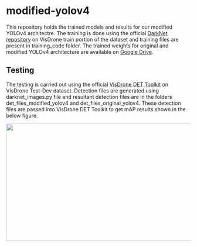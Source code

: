 # modified-yolov4
This repository holds the trained models and results for our modified YOLOv4 architectre. The training is done using the official [DarkNet repository](https://github.com/AlexeyAB/darknet.git) on VisDrone train portion of the dataset and training files are present in training_code folder. The trained weights for original and modified YOLOv4 architecture are available on [Google Drive](https://drive.google.com/drive/folders/1ETRmejbZnB2BFs-ksw286VY0CHI5dCBt?usp=sharing).


## Testing
The testing is carried out using the official [VisDrone DET Toolkit](https://github.com/VisDrone/VisDrone2018-DET-toolkit.git) on VisDrone Test-Dev dataset. Detection files are generated using darknet_images.py file and resultant detection  files are in the folders det_files_modified_yolov4 and det_files_original_yolov4. These detection files are passed into VisDrone DET Toolkit to get mAP results shown in the below figure.
<p align="center">
  <img width="600" height="320" src="https://github.com/hafizas101/modified-yolov4/blob/main/final_results.png">
</p>
